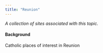 ```yaml
---
title: "Reunion"
---
```



*A collection of sites associated with this topic.*

#### Background

Catholic places of interest in Reunion


